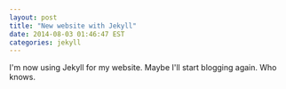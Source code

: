 ```yaml
---
layout: post
title: "New website with Jekyll"
date: 2014-08-03 01:46:47 EST
categories: jekyll
---
```


I'm now using Jekyll for my website. Maybe I'll start blogging again. Who knows.
